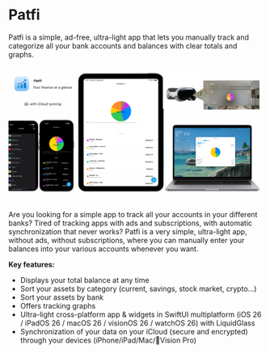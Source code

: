 # Patfi
Patfi is a simple, ad-free, ultra-light app that lets you manually track and categorize all your bank accounts and balances with clear totals and graphs.

![Patfi Screenshot](https://github.com/matvdg/Patfi/blob/e82dc327d04633c7de7f8fc9435c432927094f6e/Patfi.png?raw=true)

Are you looking for a simple app to track all your accounts in your different banks? Tired of tracking apps with ads and subscriptions, with automatic synchronization that never works? Patfi is a very simple, ultra-light app, without ads, without subscriptions, where you can manually enter your balances into your various accounts whenever you want. 

**Key features:** 
- Displays your total balance at any time
- Sort your assets by category (current, savings, stock market, crypto...)
- Sort your assets by bank 
- Offers tracking graphs
- Ultra-light cross-platform app & widgets in SwiftUI multiplatform (iOS 26 / iPadOS 26 / macOS 26 / visionOS 26 / watchOS 26) with LiquidGlass
- Synchronization of your data on your iCloud (secure and encrypted) through your devices (iPhone/iPad/Mac/Vision Pro)

